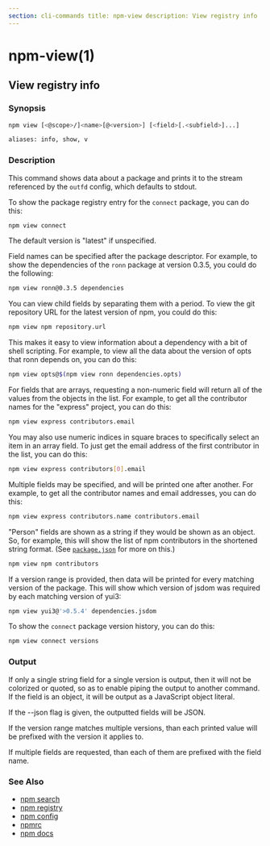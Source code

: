 ```yaml
---
section: cli-commands title: npm-view description: View registry info
---
```


# npm-view(1)

## View registry info

### Synopsis

```bash
npm view [<@scope>/]<name>[@<version>] [<field>[.<subfield>]...]

aliases: info, show, v
```

### Description

This command shows data about a package and prints it to the stream referenced by the `outfd` config, which defaults to
stdout.

To show the package registry entry for the `connect` package, you can do this:

```bash
npm view connect
```

The default version is "latest" if unspecified.

Field names can be specified after the package descriptor. For example, to show the dependencies of the `ronn` package
at version 0.3.5, you could do the following:

```bash
npm view ronn@0.3.5 dependencies
```

You can view child fields by separating them with a period. To view the git repository URL for the latest version of
npm, you could do this:

```bash
npm view npm repository.url
```

This makes it easy to view information about a dependency with a bit of shell scripting. For example, to view all the
data about the version of opts that ronn depends on, you can do this:

```bash
npm view opts@$(npm view ronn dependencies.opts)
```

For fields that are arrays, requesting a non-numeric field will return all of the values from the objects in the list.
For example, to get all the contributor names for the "express" project, you can do this:

```bash
npm view express contributors.email
```

You may also use numeric indices in square braces to specifically select an item in an array field. To just get the
email address of the first contributor in the list, you can do this:

```bash
npm view express contributors[0].email
```

Multiple fields may be specified, and will be printed one after another. For example, to get all the contributor names
and email addresses, you can do this:

```bash
npm view express contributors.name contributors.email
```

"Person" fields are shown as a string if they would be shown as an object. So, for example, this will show the list of
npm contributors in the shortened string format.  (See [`package.json`](/configuring-npm/package.json) for more on
this.)

```bash
npm view npm contributors
```

If a version range is provided, then data will be printed for every matching version of the package. This will show
which version of jsdom was required by each matching version of yui3:

```bash
npm view yui3@'>0.5.4' dependencies.jsdom
```    

To show the `connect` package version history, you can do this:

```bash
npm view connect versions
```

### Output

If only a single string field for a single version is output, then it will not be colorized or quoted, so as to enable
piping the output to another command. If the field is an object, it will be output as a JavaScript object literal.

If the --json flag is given, the outputted fields will be JSON.

If the version range matches multiple versions, than each printed value will be prefixed with the version it applies to.

If multiple fields are requested, than each of them are prefixed with the field name.

### See Also

* [npm search](/cli-commands/npm-search)
* [npm registry](/using-npm/registry)
* [npm config](/cli-commands/npm-config)
* [npmrc](/configuring-npm/npmrc)
* [npm docs](/cli-commands/npm-docs)
